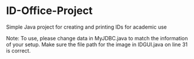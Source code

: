 # ID-Office-Project
Simple Java project for creating and printing IDs for academic use

Note:
To use, please change data in MyJDBC.java to match the information of your setup.
Make sure the file path for the image in IDGUI.java on line 31 is correct.
